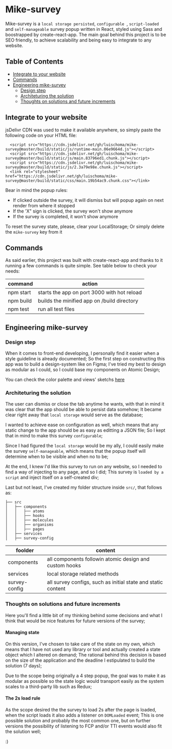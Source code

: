 # Mike-survey

Mike-survey is a `local storage persisted`, `configurable `, `script-loaded` and `self-manageable` survey popup written in React, styled using Sass and boostrapped by create-react-app.
The main goal behind this project is to be SEO friendly, to achieve scalability and being easy to integrate to any website.

## Table of Contents
  * [Integrate to your website](#integrate-to-your-website)
  * [Commands](#commands)
  * [Engineering mike-survey](#engineering-mike-survey)
    + [Design step](#design-step)
    + [Architeturing the solution](#architeturing-the-solution)
    + [Thoughts on solutions and future increments](#thoughts-on-solutions-and-future-increments)

## Integrate to your website

jsDelivr CDN was used to make it available anywhere, so simply paste the following code on your HTML file:

```
  <script src="https://cdn.jsdelivr.net/gh/luischoma/mike-survey@master/build/static/js/runtime-main.06e9664d.js"></script>
  <script src="https://cdn.jsdelivr.net/gh/luischoma/mike-survey@master/build/static/js/main.83796ed1.chunk.js"></script>
  <script src="https://cdn.jsdelivr.net/gh/luischoma/mike-survey@master/build/static/js/2.3a79e98e.chunk.js"></script>
  <link rel="stylesheet" href="https://cdn.jsdelivr.net/gh/luischoma/mike-survey@master/build/static/css/main.19b54ac9.chunk.css"></link>
```

Bear in mind the popup rules:
 - If clicked outside the survey, it will dismiss but will popup again on next render from where it stopped
 - If the 'X" sign is clicked, the survey won't show anymore
 - If the survey is completed, it won't show anymore

 To reset the survey state, please, clear your LocalStorage; Or simply delete the `mike-survey` key from it

## Commands
As said earlier, this project was built with create-react-app and thanks to it running a few commands is quite simple. See table below to check your needs:

| command   | action                                            |
|-----------|---------------------------------------------------|
| npm start | starts the app on port 3000 with hot reload       |
| npm build | builds the minified app on /build directory       |
| npm test  | run all test files                                | 

## Engineering mike-survey

### Design step
When it comes to front-end developing, I personally find it easier when a style guideline is already documented; So the first step on 
constructing this app was to build a design-system like on Figma;
I've tried my best to design as modular as I could, so I could base my components on Atomic Design;

You can check the color palette and views' sketchs [here](https://www.figma.com/file/AiRvaK6jMaP66FQq9gQidv/mike-survey?node-id=0%3A1)

### Architeturing the solution
The user can dismiss or close the tab anytime he wants, with that in mind it was clear that the app should be able to persist data somehow;
It became clear right away that `local storage` would serve as the database;

I wanted to achieve ease on configuration as well, which means that any static change to the app should be as easy as editting a JSON file;
So I kept that in mind to make this survey `configurable`;

Since I had figured the `local storage` would be my ally, I could easily make the survey `self-manageable`, which means that the popup itself
will determine when to be visible and when no to be; 

At the end, I knew I'd like this survey to run on any website, so I needed to find a way of injecting to any page, and so I did; 
This survey is `loaded by a script` and inject itself on a self-created div;

Last but not least, I've created my folder structure inside `src/`, that follows as: 

```
├── src
│   ├── components
│   │   ├── atoms
│   │   ├── hooks
│   │   ├── molecules
│   │   ├── organisms
│   │   ├── pages
│   ├── services
│   ├── survey-config
```

| foolder    | content                                                                                         |
|------------|-------------------------------------------------------------------------------------------------|
| components | all components followin atomic design and custom hooks                                          |
| services | local storage related methods                                                                     |
| survey-config  | all survey configs, such as initial state and static content                                | 

### Thoughts on solutions and future increments

Here you'll find a little bit of my thinking behind some decisions and what I think that would be nice features for future versions of the survey;

#### Managing state
On this version, I've chosen to take care of the state on my own, which means that I have not used any library or tool and actually created a
state object which I altered on demand;
The rational behind this decision is based on the size of the application and the deadline I estipulated to build the solution (7 days);

Due to the scope being originally a 4 step popup, the goal was to make it as modular as possible so the state logic would transport
easily as the system scales to a third-party lib such as Redux;

#### The 2s load rule
As the scope desired the the survey to load 2s after the page is loaded, when the script loads it also adds a listener on `DOMLoaded` event;
This is one possible solution and probably the most common one, but on further versions the possibility of listening to FCP and/or TTI events would also fit  the solution well;



 :)

